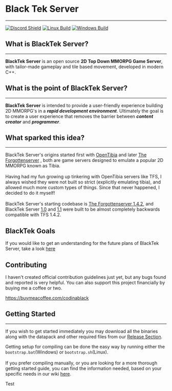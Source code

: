 # Black Tek Server 
__________________
[![Discord Shield](https://discordapp.com/api/guilds/1251683017441677372/widget.png?style=shield)](https://discord.gg/dy5wXSzbPG)
[![Linux Build](https://github.com/Black-Tek/BlackTek-Server/actions/workflows/linux_build_runner.yml/badge.svg?branch=master)](https://github.com/Black-Tek/BlackTek-Server/actions/workflows/linux_build_runner.yml) 
[![Windows Build](https://github.com/Black-Tek/BlackTek-Server/actions/workflows/windows_build_runner.yml/badge.svg)](https://github.com/Black-Tek/BlackTek-Server/actions/workflows/windows_build_runner.yml)

## What is BlackTek Server?
__________________
**BlackTek Server** is an open source **2D Top Down MMORPG Game Server**, with tailor-made gameplay and tile based movement,  developed in modern C++. 

## What is the point of BlackTek Server?
_______________
**BlackTek Server** is intended to provide a user-friendly experience building 2D MMORPG's in a _**rapid development environment**_. Ultimately the goal is to create a user experience that removes the barrier between _**content creator**_ and _**programmer**_. 

## What sparked this idea?
__________________

BlackTek Server's origins started first with [OpenTibia](https://github.com/opentibia/server) and later [The Forgottenserver](https://github.com/otland/forgottenserver) , both are game servers designed to emulate a popular 2D MMORPG known as Tibia. <br>
<br> Having had my fun growing up tinkering with OpenTibia servers like TFS, I always wished they were not built so strict (explicitly emulating tibia), and allowed much more custom types of things. Since that never happened, I decided to do it myself! <br> 
<br> BlackTek Server's starting codebase is [The Forgottenserver 1.4.2](https://github.com/otland/forgottenserver/releases/tag/v1.4.2), and BlackTek Server [1.0]() and [1.1]() were built to be almost completely backwards compatible with TFS 1.4.2.

## BlackTek Goals
If you would like to get an understanding for the future plans of BlackTek Server, take a look [here](https://github.com/Black-Tek/BlackTek-Server/wiki/Official-To%E2%80%90Do-List)

## Contributing
I haven't created official contribution guidelines just yet, but any bugs found and reported is very helpful. You can also support this project financially by buying me a coffee or two.

https://buymeacoffee.com/codinablack

## Getting Started
____________
If you wish to get started immediately you may download all the binaries along with the datapack and other required files from our [Release Section](https://github.com/Black-Tek/BlackTek-Server/releases).

Getting setup for compiling can be done the easy way by running either the ```bootstrap.bat```(Windows) or ```bootstrap.sh```(Linux). <br>
<br>If you prefer compiling manually, or you are looking for a more thorough getting started guide, you can find the information needed, based on your specific needs in our wiki [here](https://github.com/Black-Tek/BlackTek-Server/wiki/Getting-Started#compiling).<br>

Test
